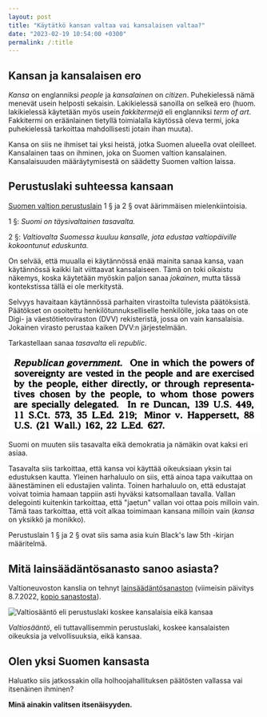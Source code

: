 ```yaml
---
layout: post
title: "Käytätkö kansan valtaa vai kansalaisen valtaa?"
date: "2023-02-19 10:54:00 +0300"
permalink: /:title
---
```


## Kansan ja kansalaisen ero

*Kansa* on englanniksi *people* ja *kansalainen* on *citizen*. Puhekielessä nämä menevät usein
helposti sekaisin. Lakikielessä sanoilla on selkeä ero (huom. lakikielessä käytetään myös usein
*fakkitermejä* eli englanniksi *term of art*. Fakkitermi on eräänlainen tietyllä toimialalla
käytössä oleva termi, joka puhekielessä tarkoittaa mahdollisesti jotain ihan muuta).

Kansa on siis ne ihmiset tai yksi heistä, jotka Suomen alueella ovat oleilleet. Kansalainen taas on
ihminen, joka on Suomen valtion kansalainen. Kansalaisuuden määräytymisestä on säädetty Suomen
valtion laissa.

## Perustuslaki suhteessa kansaan

[Suomen valtion perustuslain](https://www.finlex.fi/fi/laki/ajantasa/1999/19990731) 1 § ja 2 § ovat
äärimmäisen mielenkiintoisia.

1 §: *Suomi on täysivaltainen tasavalta.*

2 §: *Valtiovalta Suomessa kuuluu kansalle, jota edustaa valtiopäiville kokoontunut eduskunta.*

On selvää, että muualla ei käytännössä enää mainita sanaa kansa, vaan käytännössä kaikki lait
viittaavat kansalaiseen. Tämä on toki oikaistu näkemys, koska käytetään myöskin paljon sanaa
*jokainen*, mutta tässä kontekstissa tällä ei ole merkitystä.

Selvyys havaitaan käytännössä parhaiten virastoilta tulevista päätöksistä. Päätökset on osoitettu
henkilötunnukselliselle henkilölle, joka taas on ote Digi- ja väestötietoviraston (DVV)
rekisteristä, jossa on vain kansalaisia. Jokainen virasto perustaa kaiken DVV:n järjestelmään.

Tarkastellaan sanaa *tasavalta* eli *republic*.

![Mitä on tasavalta eli republic?](assets/tasavalta-republic-blacks-law-5th.jpg)

Suomi on muuten siis tasavalta eikä demokratia ja nämäkin ovat kaksi eri asiaa.

Tasavalta siis tarkoittaa, että kansa voi käyttää oikeuksiaan yksin tai edustuksen kautta. Yleinen
harhaluulo on siis, että ainoa tapa vaikuttaa on äänestäminen eli edustajien valinta. Toinen
harhaluulo on, että edustajat voivat toimia hamaan tappiin asti hyväksi katsomallaan tavalla. Vallan
delegointi kuitenkin tarkoittaa, että "jaetun" vallan voi ottaa pois milloin vain. Tämä taas
tarkoittaa, että voit alkaa toimimaan kansana milloin vain (*kansa* on yksikkö ja monikko).

Perustuslain 1 § ja 2 § ovat siis sama asia kuin Black's law 5th -kirjan määritelmä.

## Mitä lainsäädäntösanasto sanoo asiasta?

Valtioneuvoston kanslia on tehnyt
[lainsäädäntösanaston](https://www.finlex.fi/data/muut/saadkaan/laki.pdf) (viimeisin päivitys
8.7.2022, [kopio sanastosta](assets/valtioneuvoston-lainsaadantosanasto-08072022.pdf)).

![Valtiosääntö eli perustuslaki koskee kansalaisia eikä
kansaa](assets/valtiosaanto-eli-perustuslaki.jpg)

*Valtiosääntö*, eli tuttavallisemmin perustuslaki, koskee kansalaisten oikeuksia ja
velvollisuuksia, eikä kansaa.

## Olen yksi Suomen kansasta

Haluatko siis jatkossakin olla holhoojahallituksen päätösten vallassa vai itsenäinen ihminen?

**Minä ainakin valitsen itsenäisyyden.**

